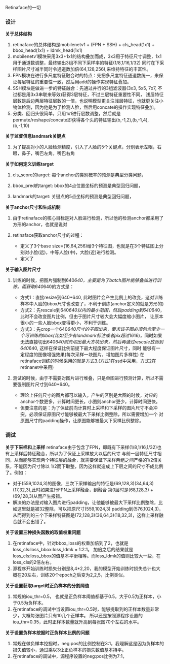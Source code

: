 Retinaface的一切

### 设计
**关于总体结构**
1. retinaface的总体结构是mobilenetv1 + (FPN + SSH) + cls_head(1x1) + bbox_head(1x1) + ldmk_head(1x1)
2. mobilenetv1模块采用3x3+1x1的结构叠加而成，3x3用于特征尺寸调整，1x1用于通道数调整，最终输出3组不同下采样率的特征(1/8,1/16,1/32)
同时在下采样图片尺寸减半同时令通道数加倍(64,128,256),来维持特征的丰富性。
3. FPN模块在进行多尺度特征融合时的特点：先把多尺度特征通道数统一，来保证每层特征的重要性一致，然后用add的操作实现特征叠加。
4. SSH模块是做进一步的特征融合：先通过并行的3组滤波器(3x3, 5x5, 7x7, 不过都是用3x3串联来等效)获得3层特征，不过三层特征重要性不同，
浅层特征层数是后边两层特征层数的一倍，也说明模型更关注浅层特征，也就更关注小物体检测，因为他是为了检测人脸，然后用concate的操作实现特征叠加。
5. 分类、回归头很简单，只用1x1进行层数调整，然后就是permute/reshape/concate即获得各个头的特征输出(b,-1,2),(b,-1,4),(b,-1,10)


**关于监督信息landmark关键点**
1. 为了提高对小的人脸检测精度，引入了人脸的5个关键点，分别表示左眼，右眼，鼻子，嘴巴左角，嘴巴右角


**关于如何定义训练target**
1. cls_score的target: 每个anchor的类别概率的预测是典型分类问题，

2. bbox_pred的target: bbox的4点位置坐标的预测是典型回归问题，

3. landmark的target: 关键点的5点坐标的预测是典型回归问题，


**关于anchor尺寸和生成机制**
1. 由于retinaface的核心目标是对人脸进行检测，所以他的检测anchor都采用了方形的anchor，也就是说对

2. retinaface获取anchor尺寸的过程：
    - 定义了3个base size=(16,64,256)给3个特征图，也就是在3个特征图上分别对小脸(远)，中等人脸(中)，大脸(近)进行检测。
    - 定义了


**关于输入图片尺寸**
1. 训练的时候，把图片强制到640*640，主要是为了batch图片能够叠加进行训练。而获取640*640的方式是：
    - 方式1：直接resize到640*640, 此时图片会产生比例上的改变，这对训练样本中人脸的bbox尺寸也改变了，不利于训练(anchor定义的就是方形的)
    - 方式2：先rescale到640*640以内的最小范围，然后padding到640*640，此时不会改变图片比例，但由于图片尺寸较大会大幅度缩小图片，
            让原本很小的一些人脸bbox变得更小，不利于训练。
    - 方式3：先crop一个640*640尺寸的子图出来，要求该子图必须包含至少一个可训练的bbox(比如至少有landmark标注或者pix超过16*16)，同时如果
            无法直接切出640*640则先切出最大方块出来，然后再通过rescale放到到640*640, 这样在保证比例前提下最大程度保证图片尺寸，同时
            能够有一定程度的图像增强效果(每次采样一块图片，增加图片多样性)
    在retinaface训练的时候采用的就是方式3.(方式1在ssd中采用，方式2在retinanet中采用)

2. 测试的时候，由于不需要对图片进行堆叠，只是单图进行预测计算，所以不需要强制图片尺寸到640*640。
    - 理论上任何尺寸的图片都可以输入，产生的区别是大图的时候，对应的anchor个数更多，计算时间更长，小图则anchor更少，计算时间更快。
    - 但要注意的是：为了保证前向计算时上采样和下采样的图片尺寸不会冲突，必须保证原图尺寸能够被最大下采样比例整除，所以需要增加一个
      对原图尺寸的padding操作，让原图能够被最大下采样比例整除。


### 调试

**关于下采样和上采样**
retinaface由于包含了FPN，即既有下采样(1/8,1/16,1/32)也有上采样后特征融合，所以为了保证上采样放大以后的尺寸
与前一层特征尺寸相同，从而能够实现两个特征层的融合，就需要保证下采样两组之间严格的1/2倍关系，不能因为尺寸除以
1/2而下取整，因为这样就造成上下层之间的尺寸不成比例了。例如：
- 对于(559,1024,3)的图像，三次下采样输出的特征是(69,128,3)(34,64,3)(17,32,3),此时如果进行FPN上采样融合，到融合
第0层时是(68,128,3) + (69,128,3)从而产生报错。
- 解决的办法是对输入图片进行padding，让他能够被最大下采样比例整除，比如这里就是被32整除，可以把原尺寸(559,1024,3)
padding到(576,1024,3)，从而得到的三个下采样特征图是(72,128,3)(36,64,3)(18,32,3)，这样上采样融合就不会出错了。


**关于设置三种损失函数的取值权重问题**
1. 在retinaface中，针对bbox_loss的权重加倍到了2，也就是loss_cls:loss_bbox:loss_ldmk = 1:2:1。
加倍之后的结果就是loss_cls:loss_bbox的值基本平衡相等。而loss_ldmk的值则比较大一些，在loss_cls的2倍左右。
2. 源程序开始训练时损失分别是8,4*2,20，我的模型开始训练时损失总计也大概在20左右，训练20个epoch之后变为2,2,5，比例类似。


**关于设置获取target时正负样本的分割阈值**
1. 常规的iou_thr=0.5， 也就是正负样本阈值都基于0.5，大于0.5为正样本，小于0.5为负样本。
2. 在retinaface的调试中当设置iou_thr=0.5时，能够提取到的正样本数量非常少，大概每张图片只有10几个正样本。
所以还是按照源程序设置的iou_thr=0.35，此时正样本数量就升高到每张图70个左右的水平。


**关于设置负样本挖掘时正负样本比例的问题**
1. 常规在做负样本挖掘时，neg:pos的比例控制在3:1，我理解这是因为负样本的损失值较小，通过乘以3让正负样本的损失数值基本持平。
2. 在retinaface的调试中，源程序设置的neg:pos比例为7:1，


